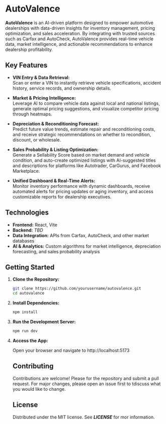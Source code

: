 # AutoValence

**AutoValence** is an AI-driven platform designed to empower automotive dealerships with data-driven insights for inventory management, pricing optimization, and sales acceleration. By integrating with trusted sources such as Carfax and AutoCheck, AutoValence provides real-time vehicle data, market intelligence, and actionable recommendations to enhance dealership profitability.

## Key Features

- **VIN Entry & Data Retrieval:**  
  Scan or enter a VIN to instantly retrieve vehicle specifications, accident history, service records, and ownership details.

- **Market & Pricing Intelligence:**  
  Leverage AI to compare vehicle data against local and national listings, generate optimal pricing suggestions, and visualize competitor pricing through heatmaps.

- **Depreciation & Reconditioning Forecast:**  
  Predict future value trends, estimate repair and reconditioning costs, and receive strategic recommendations on whether to recondition, discount, or wholesale.

- **Sales Probability & Listing Optimization:**  
  Generate a Sellability Score based on market demand and vehicle condition, and auto-create optimized listings with AI-suggested titles and descriptions for platforms like Autotrader, CarGurus, and Facebook Marketplace.

- **Unified Dashboard & Real-Time Alerts:**  
  Monitor inventory performance with dynamic dashboards, receive automated alerts for pricing updates or aging inventory, and access customizable reports for dealership executives.

## Technologies

- **Frontend:** React, Vite
- **Backend:** _TBD_
- **Data Integration:** APIs from Carfax, AutoCheck, and other market databases
- **AI & Analytics:** Custom algorithms for market intelligence, depreciation forecasting, and sales probability analysis

## Getting Started

1. **Clone the Repository:**

   ```bash
   git clone https://github.com/yourusername/autovalence.git
   cd autovalence

   ```

2. **Install Dependencies:**

   ```bash
   npm install

   ```

3. **Run the Development Server:**

   ```bash
   npm run dev

   ```

4. **Access the App:**

   Open your browser and navigate to http://localhost:5173

   ## Contributing

   Contributions are welcome! Please for the repository and submit a pull request. For major changes, please open an issue first to tdiscuss what you would like to change.

   ## License

   Distributed under the MIT license. See **_LICENSE_** for mor information.
